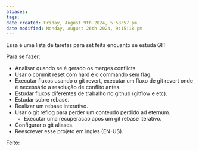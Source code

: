 ```yaml
---
aliases: 
tags: 
date created: Friday, August 9th 2024, 5:58:57 pm
date modified: Monday, August 26th 2024, 9:15:18 pm
---
```

Essa é uma lista de tarefas para set feita enquanto se estuda GIT

Para se fazer:
- Analisar quando se é gerado os merges conflicts.
- Usar o commit reset com hard e o commando sem flag.
- Executar fluxos usando o git revert, executar um fluxo de git revert onde é necessário a resolução de conflito antes.
- Estudar fluxos diferentes de trabalho no github (gitflow e etc).
- Estudar sobre rebase.
- Realizar um rebase interativo.
- Usar o git reflog para perder um conteudo perdido ad eternum.
	- Executar uma recuperacao apos um git rebase iterativo.
- Configurar o git aliases.
- Reescrever esse projeto em ingles (EN-US).


Feito: